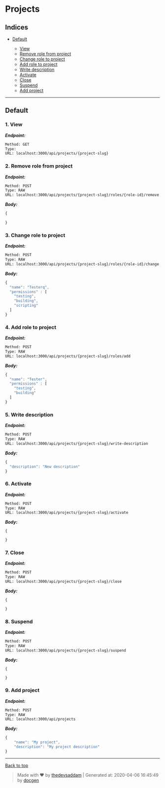 
# Projects



## Indices

* [Default](#default)

  * [View](#1-view)
  * [Remove role from project](#2-remove-role-from-project)
  * [Change role to project](#3-change-role-to-project)
  * [Add role to project](#4-add-role-to-project)
  * [Write description](#5-write-description)
  * [Activate](#6-activate)
  * [Close](#7-close)
  * [Suspend](#8-suspend)
  * [Add project](#9-add-project)


--------


## Default



### 1. View



***Endpoint:***

```bash
Method: GET
Type: 
URL: localhost:3000/api/projects/{project-slug}
```



### 2. Remove role from project



***Endpoint:***

```bash
Method: POST
Type: RAW
URL: localhost:3000/api/projects/{project-slug}/roles/{role-id}/remove
```



***Body:***

```js        
{
 
}
```



### 3. Change role to project



***Endpoint:***

```bash
Method: POST
Type: RAW
URL: localhost:3000/api/projects/{project-slug}/roles/{role-id}/change
```



***Body:***

```js        
{
  "name": "Testerq",
  "permissions" : [
  	"testing",
  	"building",
  	"scripting"
  ]
}
```



### 4. Add role to project



***Endpoint:***

```bash
Method: POST
Type: RAW
URL: localhost:3000/api/projects/{project-slug}/roles/add
```



***Body:***

```js        
{
  "name": "Tester",
  "permissions" : [
  	"testing",
  	"building"
  ]
}
```



### 5. Write description



***Endpoint:***

```bash
Method: POST
Type: RAW
URL: localhost:3000/api/projects/{project-slug}/write-description
```



***Body:***

```js        
{
  "description": "New description"
}
```



### 6. Activate



***Endpoint:***

```bash
Method: POST
Type: RAW
URL: localhost:3000/api/projects/{project-slug}/activate
```



***Body:***

```js        
{

}
```



### 7. Close



***Endpoint:***

```bash
Method: POST
Type: RAW
URL: localhost:3000/api/projects/{project-slug}/close
```



***Body:***

```js        
{

}
```



### 8. Suspend



***Endpoint:***

```bash
Method: POST
Type: RAW
URL: localhost:3000/api/projects/{project-slug}/suspend
```



***Body:***

```js        
{

}
```



### 9. Add project



***Endpoint:***

```bash
Method: POST
Type: RAW
URL: localhost:3000/api/projects
```



***Body:***

```js        
{
	"name": "My project", 
	"description": "My project description"
}
```



---
[Back to top](#projects)
> Made with &#9829; by [thedevsaddam](https://github.com/thedevsaddam) | Generated at: 2020-04-06 16:45:49 by [docgen](https://github.com/thedevsaddam/docgen)
